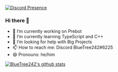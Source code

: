 [![Discord Presence](https://lanyard.cnrad.dev/api/831970480499589220)](https://discord.com/users/831970480499589220)

### Hi there 👋

- 🔭 I’m currently working on Prebot
- 🌱 I’m currently learning TypeScript and C++
- 🤔 I’m looking for help with Big Projects
- 📫 How to reach me: Discord BlueTree242#6225
- 😄 Pronouns: he/him

[![BlueTree242's github stats](https://github-readme-stats.vercel.app/api?username=BlueTree242&theme=algolia)](https://github.com/anuraghazra/github-readme-stats)
